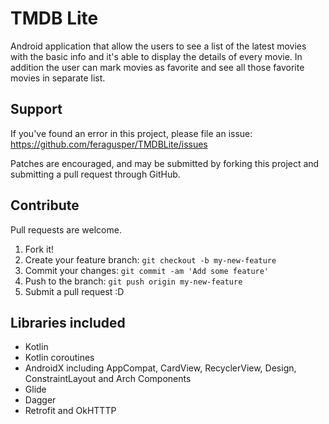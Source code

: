 # TMDB Lite

Android application that allow the users to see a list of the latest movies with the basic info and it's able to
display the details of every movie. In addition the user can mark movies as favorite and see all those favorite movies in separate list.

Support
-----------------
If you've found an error in this project, please file an issue: https://github.com/feragusper/TMDBLite/issues

Patches are encouraged, and may be submitted by forking this project and submitting a pull request through GitHub.

Contribute
-----------------
Pull requests are welcome.

1. Fork it!
2. Create your feature branch: `git checkout -b my-new-feature`
3. Commit your changes: `git commit -am 'Add some feature'`
4. Push to the branch: `git push origin my-new-feature`
5. Submit a pull request :D 

Libraries included
-----------------
- Kotlin
- Kotlin coroutines
- AndroidX including AppCompat, CardView, RecyclerView, Design, ConstraintLayout and Arch Components
- Glide
- Dagger
- Retrofit and OkHTTTP
